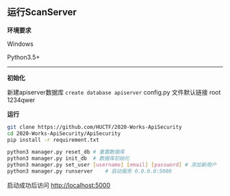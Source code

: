 ## 运行ScanServer

**环境要求**

Windows

Python3.5+

------------------
**初始化**

新建apiserver数据库
``create database apiserver``
config.py 文件默认链接 root 1234qwer

**运行**

```bash
git clone https://github.com/HUCTF/2020-Works-ApiSecurity
cd 2020-Works-ApiSecurity/ApiSecurity
pip install -r requirement.txt

python3 manager.py reset_db	# 重置数据库
python3 manager.py init_db	# 数据库初始化
python3 manager.py set_user [username] [email] [password] # 添加新用户
python3 manager.py runserver	# 启动服务 0.0.0.0:5000
```
启动成功后访问 <http://localhost:5000>
